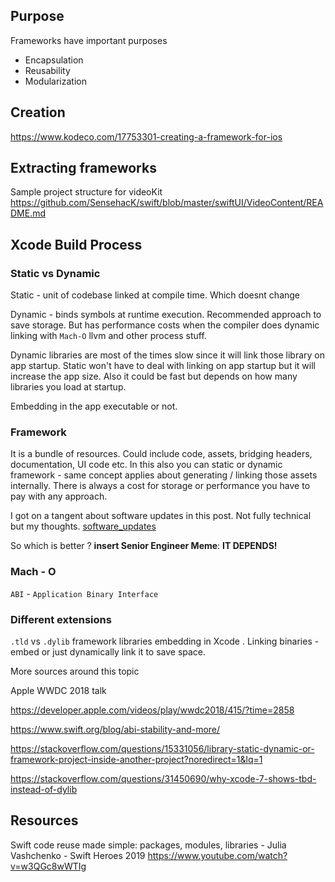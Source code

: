 

## Purpose

Frameworks have important purposes
- Encapsulation
- Reusability
- Modularization

## Creation

https://www.kodeco.com/17753301-creating-a-framework-for-ios


## Extracting frameworks


Sample project structure for videoKit
https://github.com/SensehacK/swift/blob/master/swiftUI/VideoContent/README.md


## Xcode Build Process

### Static vs Dynamic

Static - unit of codebase linked at compile time. Which doesnt change

Dynamic - binds symbols at runtime execution. Recommended approach to save storage. But has performance costs when the compiler does dynamic linking with `Mach-O` llvm and other process stuff.

Dynamic libraries are most of the times slow since it will link those library on app startup.
Static won't have to deal with linking on app startup but it will increase the app size. Also it could be fast but depends on how many libraries you load at startup.

Embedding in the app executable or not.


### Framework 
It is a bundle of resources. Could include code, assets, bridging headers, documentation, UI code etc. 
In this also you can static or dynamic framework - same concept applies about generating / linking those assets internally. There is always a cost for storage or performance you have to pay with any approach. 

I got on a tangent about software updates in this post. Not fully technical but my thoughts.
[software_updates](software_updates.md)

So which is better ? 
**insert Senior Engineer Meme**:  **IT DEPENDS!**  
 

### Mach - O
`ABI` - `Application Binary Interface`




### Different extensions

`.tld` vs `.dylib` framework libraries embedding in Xcode . 
Linking binaries - embed or just dynamically link it to save space.

More sources around this topic

Apple WWDC 2018 talk

https://developer.apple.com/videos/play/wwdc2018/415/?time=2858

https://www.swift.org/blog/abi-stability-and-more/

https://stackoverflow.com/questions/15331056/library-static-dynamic-or-framework-project-inside-another-project?noredirect=1&lq=1

https://stackoverflow.com/questions/31450690/why-xcode-7-shows-tbd-instead-of-dylib



## Resources

Swift code reuse made simple: packages, modules, libraries - Julia Vashchenko - Swift Heroes 2019
https://www.youtube.com/watch?v=w3QGc8wWTIg